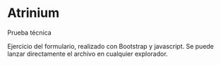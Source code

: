 # Atrinium
Prueba técnica

Ejercicio del formulario, realizado con Bootstrap y javascript. Se puede lanzar directamente el archivo en cualquier explorador.
